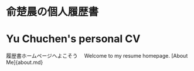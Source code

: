  # 俞楚晨の個人履歴書
 # Yu Chuchen's personal CV
 履歴書ホームページへよこそう　
 Welcome to my resume homepage.
 [About Me]{about.md}
